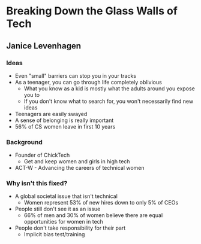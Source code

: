 # Breaking Down the Glass Walls of Tech
## Janice Levenhagen

### Ideas

* Even "small" barriers can stop you in your tracks
* As a teenager, you can go through life completely oblivious
    * What you know as a kid is mostly what the adults around you expose you to
    * If you don't know what to search for, you won't necessarily find new ideas
* Teenagers are easily swayed
* A sense of belonging is really important
* 56% of CS women leave in first 10 years

### Background

* Founder of ChickTech
    * Get and keep women and girls in high tech
* ACT-W - Advancing the careers of technical women

### Why isn't this fixed?

* A global societal issue that isn't technical
    * Women represent 53% of new hires down to only 5% of CEOs
* People still don't see it as an issue
    * 66% of men and 30% of women believe there are equal opportunities for women in tech
* People don't take responsibility for their part
    * Implicit bias test/training

